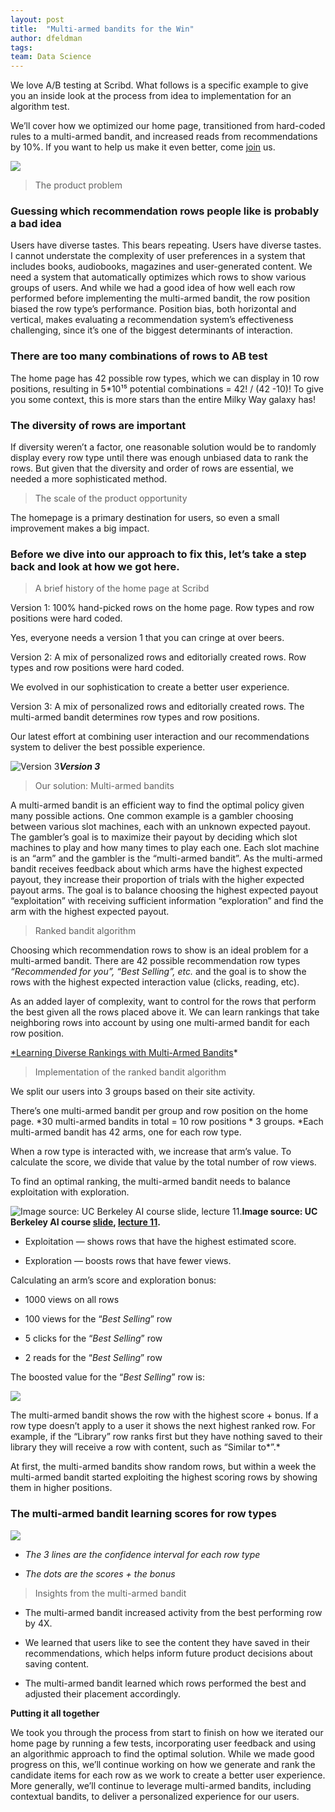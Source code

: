 ```yaml
---
layout: post
title:  "Multi-armed bandits for the Win"
author: dfeldman
tags:
team: Data Science
---
```


We love A/B testing at Scribd. What follows is a specific example to give you an inside look at the process from idea to implementation for an algorithm test.

We’ll cover how we optimized our home page, transitioned from hard-coded rules to a multi-armed bandit, and increased reads from recommendations by 10%. If you want to help us make it even better, come [join](https://grnh.se/ep4c021) us.

![](https://cdn-images-1.medium.com/max/2000/1*vRjjjfZI2wYCSxIc1qX7pQ.gif)
> The product problem

### Guessing which recommendation rows people like is probably a bad idea

Users have diverse tastes. This bears repeating. Users have diverse tastes. I cannot understate the complexity of user preferences in a system that includes books, audiobooks, magazines and user-generated content. We need a system that automatically optimizes which rows to show various groups of users. And while we had a good idea of how well each row performed before implementing the multi-armed bandit, the row position biased the row type’s performance. Position bias, both horizontal and vertical, makes evaluating a recommendation system’s effectiveness challenging, since it’s one of the biggest determinants of interaction.

### There are too many combinations of rows to AB test

The home page has 42 possible row types, which we can display in 10 row positions, resulting in 5*10¹⁵ potential combinations = 42! / (42 -10)! To give you some context, this is more stars than the entire Milky Way galaxy has!

### The diversity of rows are important

If diversity weren’t a factor, one reasonable solution would be to randomly display every row type until there was enough unbiased data to rank the rows. But given that the diversity and order of rows are essential, we needed a more sophisticated method.
> The scale of the product opportunity

The homepage is a primary destination for users, so even a small improvement makes a big impact.

### Before we dive into our approach to fix this, let’s take a step back and look at how we got here.
> A brief history of the home page at Scribd

Version 1: 100% hand-picked rows on the home page. Row types and row positions were hard coded.

Yes, everyone needs a version 1 that you can cringe at over beers.

Version 2: A mix of personalized rows and editorially created rows. Row types and row positions were hard coded.

We evolved in our sophistication to create a better user experience.

Version 3: A mix of personalized rows and editorially created rows. The multi-armed bandit determines row types and row positions.

Our latest effort at combining user interaction and our recommendations system to deliver the best possible experience.

![**Version 3**](https://cdn-images-1.medium.com/max/7424/1*dowLg_egPMHMaThSDgxo3A.png)***Version 3***
> Our solution: Multi-armed bandits

A multi-armed bandit is an efficient way to find the optimal policy given many possible actions. One common example is a gambler choosing between various slot machines, each with an unknown expected payout. The gambler’s goal is to maximize their payout by deciding which slot machines to play and how many times to play each one. Each slot machine is an “arm” and the gambler is the “multi-armed bandit”. As the multi-armed bandit receives feedback about which arms have the highest expected payout, they increase their proportion of trials with the higher expected payout arms. The goal is to balance choosing the highest expected payout “exploitation” with receiving sufficient information “exploration” and find the arm with the highest expected payout.
> Ranked bandit algorithm

Choosing which recommendation rows to show is an ideal problem for a multi-armed bandit. There are 42 possible recommendation row types *“Recommended for you”, “Best Selling”, etc.* and the goal is to show the rows with the highest expected interaction value (clicks, reading, etc).

As an added layer of complexity, want to control for the rows that perform the best given all the rows placed above it. We can learn rankings that take neighboring rows into account by using one multi-armed bandit for each row position.

[*Learning Diverse Rankings with Multi-Armed Bandits](https://pdfs.semanticscholar.org/5675/7c983518b0604d54719df85fcd0adf789044.pdf)*
> Implementation of the ranked bandit algorithm

We split our users into 3 groups based on their site activity.

There’s one multi-armed bandit per group and row position on the home page. *30 multi-armed bandits in total = 10 row positions * 3 groups. *Each multi-armed bandit has 42 arms, one for each row type.

When a row type is interacted with, we increase that arm’s value. To calculate the score, we divide that value by the total number of row views.

To find an optimal ranking, the multi-armed bandit needs to balance exploitation with exploration.

![*Image source: UC Berkeley AI course [slide](http://ai.berkeley.edu/lecture_slides.html), [lecture 11](http://ai.berkeley.edu/slides/Lecture%2011%20--%20Reinforcement%20Learning%20II/SP14%20CS188%20Lecture%2011%20--%20Reinforcement%20Learning%20II.pptx).*](https://cdn-images-1.medium.com/max/2784/1*j-TYe1Bd7My-gdt64zp_cg.png)**Image source: UC Berkeley AI course [slide](http://ai.berkeley.edu/lecture_slides.html), [lecture 11](http://ai.berkeley.edu/slides/Lecture%2011%20--%20Reinforcement%20Learning%20II/SP14%20CS188%20Lecture%2011%20--%20Reinforcement%20Learning%20II.pptx).**

* Exploitation — shows rows that have the highest estimated score.

* Exploration — boosts rows that have fewer views.

Calculating an arm’s score and exploration bonus:

* 1000 views on all rows

* 100 views for the “*Best Selling*” row

* 5 clicks for the “*Best Selling*” row

* 2 reads for the “*Best Selling*” row

The boosted value for the “*Best Selling*” row is:

![](https://cdn-images-1.medium.com/max/2104/0*lU4HsRfC8_rpItOe.)

The multi-armed bandit shows the row with the highest score + bonus. If a row type doesn’t apply to a user it shows the next highest ranked row. For example, if the “Library” row ranks first but they have nothing saved to their library they will receive a row with content, such as “Similar to*”.*

At first, the multi-armed bandits show random rows, but within a week the multi-armed bandit started exploiting the highest scoring rows by showing them in higher positions.

### The multi-armed bandit learning scores for row types

![](https://cdn-images-1.medium.com/max/2400/1*jZwlRNs3bjkPodAqtUhJtQ.gif)

* *The 3 lines are the confidence interval for each row type*

* *The dots are the scores + the bonus*
> Insights from the multi-armed bandit

* The multi-armed bandit increased activity from the best performing row by 4X.

* We learned that users like to see the content they have saved in their recommendations, which helps inform future product decisions about saving content.

* The multi-armed bandit learned which rows performed the best and adjusted their placement accordingly.

**Putting it all together**

We took you through the process from start to finish on how we iterated our home page by running a few tests, incorporating user feedback and using an algorithmic approach to find the optimal solution. While we made good progress on this, we’ll continue working on how we generate and rank the candidate items for each row as we work to create a better user experience. More generally, we’ll continue to leverage multi-armed bandits, including contextual bandits, to deliver a personalized experience for our users.
